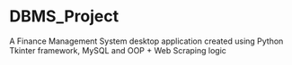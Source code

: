 # DBMS_Project
 A Finance Management System desktop application created using Python Tkinter framework, MySQL and OOP + Web Scraping logic
